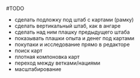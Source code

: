 #TODO
* сделать подложку под штаб с картами (рамку)
* сделать вертикальный штаб, как в ангаре
* сделать над ним плашку предыдущего штаба
* показывать плашки опыта и денег под картами
* покупаки и исследование прямо в редакторе
* поиск карт
* плотная компоновка карт
* переход между ветками/нациями
* масштабирование